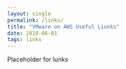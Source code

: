 ```yaml
---
layout: single
permalink: /links/
title: "VMware on AWS Useful Liunks"
date: 2018-06-01
tags: links
---
```


Placeholder for lunks